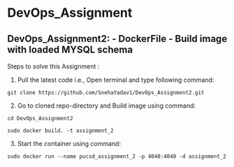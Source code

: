 # DevOps_Assignment

## DevOps_Assignment2: - DockerFile - Build image with loaded MYSQL schema ##

Steps to solve this Assignment :

1. Pull the latest code i.e., Open terminal and type following command:
```
git clone https://github.com/SnehaYadav1/DevOps_Assignment2.git
```

2. Go to cloned repo-directory and Build image using command:
```
cd DevOps_Assignment2

sudo docker build. -t assignment_2
```
3. Start the container using command:
```
sudo docker run --name pucsd_assignment_2 -p 4040:4040 -d assignment_2
```
